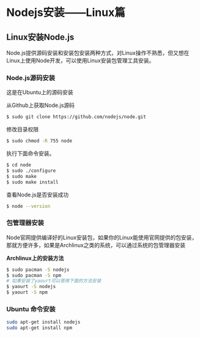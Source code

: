 # Nodejs安装——Linux篇

## Linux安装Node.js

Node.js提供源码安装和安装包安装两种方式，对Linux操作不熟悉，但又想在Linux上使用Node开发，可以使用Linux安装包管理工具安装。

### Node.js源码安装

这是在Ubuntu上的源码安装

从Github上获取Node.js源码

```sh
$ sudo git clone https://github.com/nodejs/node.git
```

修改目录权限

```sh
$ sudo chmod -R 755 node
```

执行下面命令安装。

```sh
$ cd node
$ sudo ./configure
$ sudo make
$ sudo make install
```

查看Node.js是否安装成功

```sh
$ node --version
```

### 包管理器安装

Node官网提供编译好的Linux安装包，如果你的Linux能使用官网提供的包安装，那就方便许多，如果是Archlinux之类的系统，可以通过系统的包管理器安装

**Archlinux上的安装方法**

```sh
$ sudo pacman -S nodejs
$ sudo pacman -S npm
# 如果安装了yaourt可以使用下面的方法安装
$ yaourt -S nodejs
$ yaourt -S npm
```

### Ubuntu 命令安装

```sh
sudo apt-get install nodejs
sudo apt-get install npm
```